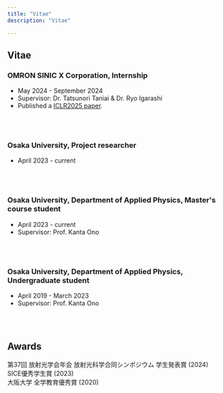 ```yaml
---
title: "Vitae"
description: "Vitae"

---
```


## Vitae
### OMRON SINIC X Corporation, Internship
- May 2024 - September 2024
- Supervisor: Dr. Tatsunori Taniai & Dr. Ryo Igarashi
- Published a [ICLR2025 paper](https://omron-sinicx.github.io/crystalframer/).
<br>
<br>

### Osaka University, Project researcher
- April 2023 - current
<br>
<br>

### Osaka University, Department of Applied Physics, Master's course student
- April 2023 - current
- Supervisor: Prof. Kanta Ono
<br>
<br>

### Osaka University, Department of Applied Physics, Undergraduate student
- April 2019 - March 2023
- Supervisor: Prof. Kanta Ono
<br>
<br>

## Awards
第37回 放射光学会年会 放射光科学合同シンポジウム 学生発表賞 (2024)
<br>
SICE優秀学生賞 (2023)
<br>
大阪大学 全学教育優秀賞 (2020)

